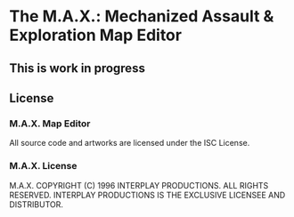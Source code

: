 # The M.A.X.: Mechanized Assault & Exploration Map Editor

## This is work in progress


## License

### M.A.X. Map Editor

All source code and artworks are licensed under the ISC License.

### M.A.X. License

M.A.X. COPYRIGHT (C) 1996 INTERPLAY PRODUCTIONS.
ALL RIGHTS RESERVED.
INTERPLAY PRODUCTIONS IS THE EXCLUSIVE LICENSEE AND DISTRIBUTOR.
